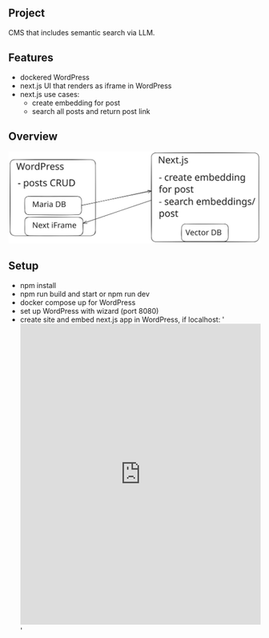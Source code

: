 ## Project

CMS that includes semantic search via LLM.

## Features

- dockered WordPress
- next.js UI that renders as iframe in WordPress
- next.js use cases:
  - create embedding for post
  - search all posts and return post link

## Overview

![Architecture Diagram](./docs/overview_search.svg)

## Setup

- npm install
- npm run build and start or npm run dev
- docker compose up for WordPress
- set up WordPress with wizard (port 8080)
- create site and embed next.js app in WordPress, if localhost: '<iframe src="http://localhost:3000" width="100%" height="600" style="border:none;"></iframe>'
